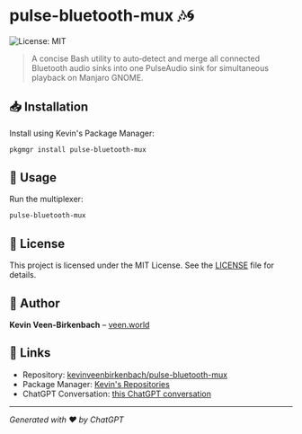 # pulse-bluetooth-mux 🎶🌀

![License: MIT](https://img.shields.io/badge/License-MIT-yellow.svg)

> A concise Bash utility to auto‑detect and merge all connected Bluetooth audio sinks into one PulseAudio sink for simultaneous playback on Manjaro GNOME.

## 📥 Installation

Install using Kevin's Package Manager:

```bash
pkgmgr install pulse-bluetooth-mux
```

## 🚀 Usage

Run the multiplexer:

```bash
pulse-bluetooth-mux
```

## 📄 License

This project is licensed under the MIT License. See the [LICENSE](LICENSE) file for details.

## 👤 Author

**Kevin Veen-Birkenbach** – [veen.world](https://www.veen.world/)

## 🔗 Links

- Repository: [kevinveenbirkenbach/pulse-bluetooth-mux](https://github.com/kevinveenbirkenbach/pulse-bluetooth-mux)
- Package Manager: [Kevin's Repositories](https://github.com/kevinveenbirkenbach?tab=repositories)
- ChatGPT Conversation: [this ChatGPT conversation](https://chatgpt.com/canvas/shared/68089dbbe47481918286a483806d8b59)

---

*Generated with ❤️ by ChatGPT*
